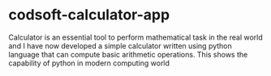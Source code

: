 # codsoft-calculator-app
Calculator is an essential tool to perform mathematical task in the real world and I have now developed a simple calculator written using python language that can compute basic arithmetic operations. This shows the capability of python in modern computing world
